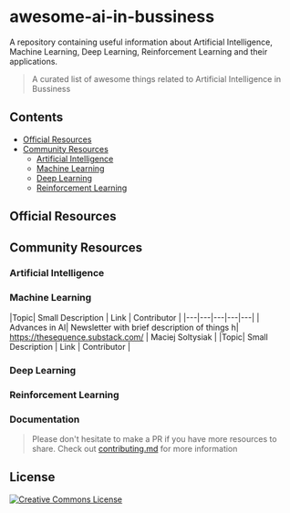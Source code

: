 # awesome-ai-in-bussiness
A repository containing useful information about Artificial Intelligence, Machine Learning, Deep Learning, Reinforcement Learning and their applications.

> A curated list of awesome things related to Artificial Intelligence in Bussiness

## Contents

- [Official Resources](#official-resources)
- [Community Resources](#community-resources)
  - [Artificial Intelligence](#Artificial-Intelligence)
  - [Machine Learning](#Machine-Learning)
  - [Deep Learning](#Deep-Learning)
  - [Reinforcement Learning](#Reinforcement-Learning)

## Official Resources

## Community Resources

### Artificial Intelligence

### Machine Learning

|Topic|  Small Description | Link | Contributor |
|---|---|---|---|---|
| Advances in AI| Newsletter with brief description of things h| https://thesequence.substack.com/ | Maciej Soltysiak |
|Topic|  Small Description | Link | Contributor |


### Deep Learning



### Reinforcement Learning




### Documentation

> Please don't hesitate to make a PR if you have more resources to share. Check out [contributing.md](contributing.md) for more information

## License

[![Creative Commons License](http://mirrors.creativecommons.org/presskit/buttons/88x31/svg/cc-zero.svg)](https://creativecommons.org/publicdomain/zero/1.0/)
